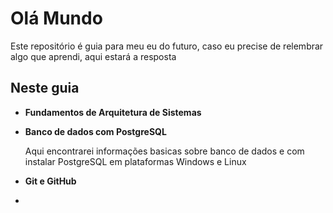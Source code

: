 # Olá Mundo

Este repositório é guia para meu eu do futuro, caso eu precise de relembrar algo que aprendi, aqui estará a resposta

## Neste guia 

- **Fundamentos de Arquitetura de Sistemas**

  

- **Banco de dados com PostgreSQL**

  Aqui encontrarei informações basicas sobre banco de dados e com instalar PostgreSQL em plataformas Windows e Linux

- **Git e GitHub**

- 

